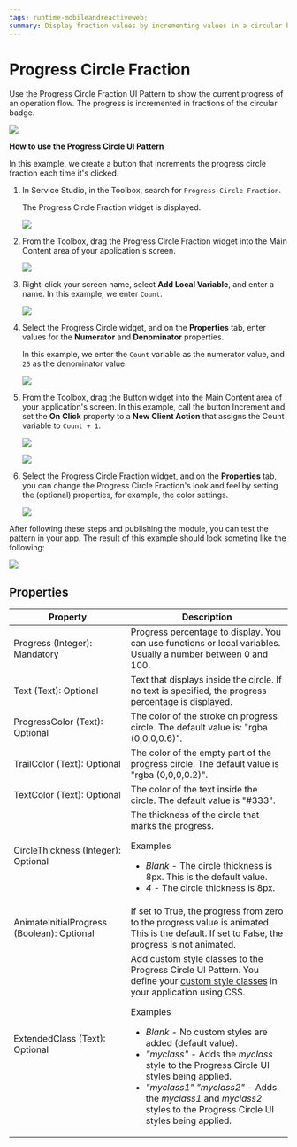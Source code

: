 ```yaml
---
tags: runtime-mobileandreactiveweb;
summary: Display fraction values by incrementing values in a circular badge.
---
```


# Progress Circle Fraction

Use the Progress Circle Fraction UI Pattern to show the current progress of an operation flow. The progress is incremented in fractions of the circular badge. 

![](<images/progresscirclefraction-1-ss.png>)

**How to use the Progress Circle UI Pattern**

In this example, we create a button that increments the progress circle fraction each time it's clicked.

1. In Service Studio, in the Toolbox, search for `Progress Circle Fraction`.

    The Progress Circle Fraction widget is displayed.

    ![](<images/progresscirclefraction-2-ss.png>)
  
1. From the Toolbox, drag the Progress Circle Fraction widget into the Main Content area of your application's screen. 

    ![](<images/progresscirclefraction-3-ss.png>)

1. Right-click your screen name, select **Add Local Variable**, and enter a name. In this example, we enter ``Count``.

    ![](<images/progresscircle-4-ss.png>)


1. Select the Progress Circle widget, and on the **Properties** tab, enter values for the **Numerator** and **Denominator** properties. 

    In this example, we enter the ``Count`` variable as the numerator value, and ``25`` as the denominator value. 
    
    ![](<images/progresscirclefraction-5-ss.png>)
   
1. From the Toolbox, drag the Button widget into the Main Content area of your application's screen. In this example, call the button Increment and set the **On Click** property to a  **New Client Action** that assigns the Count variable to  ``Count + 1``.

    ![](<images/progresscirclefraction-6-ss.png>)

    ![](<images/progresscirclefraction-7-ss.png>)

1. Select the Progress Circle Fraction widget, and on the **Properties** tab, you can change the Progress Circle Fraction's look and feel by setting the (optional) properties, for example, the color settings.

    ![](<images/progresscircle-9-ss.png>)

After following these steps and publishing the module, you can test the pattern in your app. The result of this example should look someting like the following:

![](<images/progresscirclefraction-8-ss.png>)

## Properties

| Property | Description |
|---|---|
| Progress (Integer): Mandatory  |  Progress percentage to display. You can use functions or local variables. Usually a number between 0 and 100.  |
| Text (Text): Optional  |  Text that displays inside the circle. If no text is specified, the progress percentage is displayed.  |
| ProgressColor (Text): Optional  |  The color of the stroke on progress circle. The default value is: "rgba (0,0,0,0.6)".
| TrailColor (Text): Optional  |  The color of the empty part of the progress circle. The default value is "rgba (0,0,0,0.2)". |
| TextColor (Text): Optional  |  The color of the text inside the circle. The default value is "#333". |
| CircleThickness (Integer): Optional  |  The thickness of the circle that marks the progress. <p>Examples <ul><li>_Blank_ - The circle thickness is 8px. This is the default value.</li><li>_4_ - The circle thickness is 8px.</li></ul></p> |
| AnimateInitialProgress (Boolean): Optional  | If set to True, the progress from zero to the progress value is animated. This is the default. If set to False, the progress is not animated. |
| ExtendedClass (Text): Optional  |  Add custom style classes to the Progress Circle UI Pattern. You define your [custom style classes](../../../../../develop/ui/look-feel/css.md) in your application using CSS. <p>Examples <ul><li>_Blank_ - No custom styles are added (default value).</li><li>_"myclass"_ - Adds the _myclass_ style to the Progress Circle UI styles being applied.</li><li>_"myclass1" "myclass2"_ - Adds the _myclass1_ and _myclass2_ styles to the Progress Circle UI styles being applied.</li></ul></p> |

